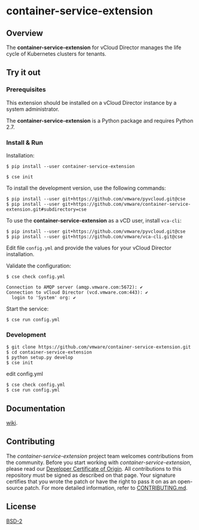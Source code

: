 

# container-service-extension

## Overview

The **container-service-extension** for vCloud Director manages the life cycle of Kubernetes clusters for tenants.

## Try it out

### Prerequisites

This extension should be installed on a vCloud Director instance by a system administrator.

The **container-service-extension** is a Python package and requires Python 2.7.

### Install & Run

Installation:

``` shell
$ pip install --user container-service-extension

$ cse init
```

To install the development version, use the following commands:

``` shell
$ pip install --user git+https://github.com/vmware/pyvcloud.git@cse
$ pip install --user git+https://github.com/vmware/container-service-extension.git#subdirectory=cse
```

To use the **container-service-extension** as a vCD user, install `vca-cli`:

``` shell
$ pip install --user git+https://github.com/vmware/pyvcloud.git@cse
$ pip install --user git+https://github.com/vmware/vca-cli.git@cse
```

Edit file `config.yml` and provide the values for your vCloud Director installation.

Validate the configuration:

``` shell
$ cse check config.yml

Connection to AMQP server (amqp.vmware.com:5672): ✔
Connection to vCloud Director (vcd.vmware.com:443): ✔
  login to 'System' org: ✔
```

Start the service:

``` shell
$ cse run config.yml
```

### Development

``` shell
$ git clone https://github.com/vmware/container-service-extension.git
$ cd container-service-extension
$ python setup.py develop
$ cse init
```

edit config.yml

``` shell
$ cse check config.yml
$ cse run config.yml
```

## Documentation

[wiki](https://github.com/vmware/container-service-extension/wiki).

## Contributing

The *container-service-extension* project team welcomes contributions from the community. Before you start working with *container-service-extension*, please read our [Developer Certificate of Origin](https://cla.vmware.com/dco). All contributions to this repository must be signed as described on that page. Your signature certifies that you wrote the patch or have the right to pass it on as an open-source patch. For more detailed information, refer to [CONTRIBUTING.md](CONTRIBUTING.md).

## License

[BSD-2](LICENSE.txt)

